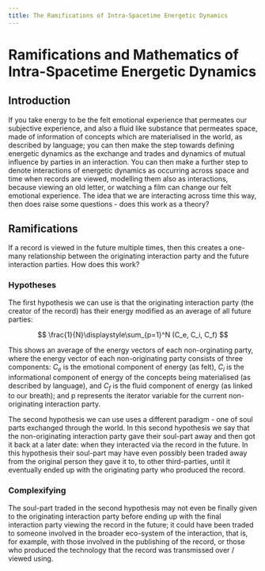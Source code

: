 ```yaml
---
title: The Ramifications of Intra-Spacetime Energetic Dynamics
---
```


# Ramifications and Mathematics of Intra-Spacetime Energetic Dynamics

## Introduction

If you take energy to be the felt emotional experience that permeates our subjective experience, and also a fluid like substance that permeates space, made of information of concepts which are materialised in the world, as described by language; you can then make the step towards defining energetic dynamics as the exchange and trades and dynamics of mutual influence by parties in an interaction. You can then make a further step to denote interactions of energetic dynamics as occurring across space and time when records are viewed, modelling them also as interactions, because viewing an old letter, or watching a film can change our felt emotional experience. The idea that we are interacting across time this way, then does raise some questions - does this work as a theory?

## Ramifications

If a record is viewed in the future multiple times, then this creates a one-many relationship between the originating interaction party and the future interaction parties. How does this work?

### Hypotheses

The first hypothesis we can use is that the originating interaction party (the creator of the record) has their energy modified as an average of all future parties:

$$
\frac{1}{N}\displaystyle\sum_{p=1}^N (C_e, C_i, C_f)
$$

This shows an average of the energy vectors of each non-orginating party, where the energy vector of each non-originating party consists of three components: $C_e$ is the emotional component of energy (as felt), $C_i$ is the informational component of energy of the concepts being materialised (as described by language), and $C_f$ is the fluid component of energy (as linked to our breath); and p represents the iterator variable for the current non-originating interaction party.

The second hypothesis we can use uses a different paradigm - one of soul parts exchanged through the world. In this second hypothesis we say that the non-originating interaction party gave their soul-part away and then got it back at a later date: when they interacted via the record in the future. In this hypothesis their soul-part may have even possibly been traded away from the original person they gave it to, to other third-parties, until it eventually ended up with the originating party who produced the record.

### Complexifying

The soul-part traded in the second hypothesis may not even be finally given to the originating interaction party before ending up with the final interaction party viewing the record in the future; it could have been traded to someone involved in the broader eco-system of the interaction, that is, for example, with those involved in the publishing of the record, or those who produced the technology that the record was transmissed over / viewed using.



